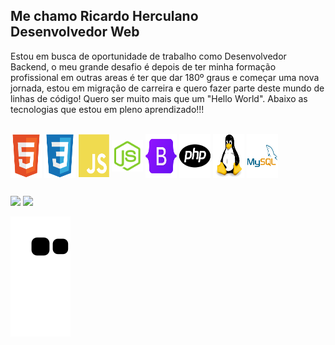 ## Me chamo Ricardo Herculano <br>Desenvolvedor Web
Estou em busca de oportunidade de trabalho como Desenvolvedor Backend, o meu grande desafio é depois de ter minha formação profissional em outras areas é ter que dar 180º graus e começar uma nova jornada, estou em migração de carreira e quero fazer parte deste mundo de linhas de código! Quero ser muito mais que um "Hello World". Abaixo as tecnologias que estou em pleno aprendizado!!!
</div>
<div style="display: inline_block"><br>
  <img align="center" alt="HTML" height="70" width="50" src="https://raw.githubusercontent.com/devicons/devicon/master/icons/html5/html5-original.svg">
  <img align="center" alt="CSS" height="70" width="50" src="https://raw.githubusercontent.com/devicons/devicon/master/icons/css3/css3-original.svg">
  <img align="center" alt="Js" height="70" width="50" src="https://raw.githubusercontent.com/devicons/devicon/master/icons/javascript/javascript-plain.svg">
   <img align="center" alt="Node" heigth"70" width="50" src="https://github.com/devicons/devicon/blob/master/icons/nodejs/nodejs-original.svg">
  <img align="center" alt="bot" height="70" width="50" src="https://github.com/devicons/devicon/blob/master/icons/bootstrap/bootstrap-original.svg">
  <img align="center" alt="php" height="70" width="50" src="https://github.com/devicons/devicon/blob/master/icons/php/php-plain.svg">
 <img align="center" alt="linux" height="70" width="50" src="https://github.com/devicons/devicon/blob/master/icons/linux/linux-original.svg">
  <img align="center" alt="mysql" height="70" width="50" src="https://github.com/devicons/devicon/blob/master/icons/mysql/mysql-original-wordmark.svg">
</div>
  
  ##
 
<div> 
  <a href = "mailto:rick.herculano@gmail.com"><img src="https://img.shields.io/badge/-Gmail-%23333?style=for-the-badge&logo=gmail&logoColor=white" target="_blank"></a>
  <a href="https://www.linkedin.com/in/ricardo-roberto/" target="_blank"><img src="https://img.shields.io/badge/-LinkedIn-%230077B5?style=for-the-badge&logo=linkedin&logoColor=white" target="_blank"></a> 
 
  ![Snake animation](https://github.com/rafaballerini/rafaballerini/blob/output/github-contribution-grid-snake.svg)
 
</div>

